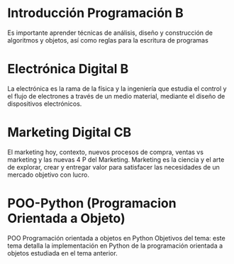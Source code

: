 # Introducción Programación B
Es importante aprender técnicas de análisis, diseño y
construcción de algoritmos y objetos, así como reglas para la escritura de
programas

# Electrónica Digital B
La electrónica es la rama de la física y la ingeniería que estudia el control y el flujo de electrones a través de un medio material, 
mediante el diseño de dispositivos electrónicos.

# Marketing Digital CB
El marketing hoy, contexto, nuevos procesos de compra, ventas vs marketing y las nuevas 4 P del Marketing.
Marketing es la ciencia y el arte de explorar, crear y entregar valor para satisfacer las necesidades de un mercado objetivo con lucro. 

# POO-Python (Programacion Orientada a Objeto)
POO
Programación orientada a objetos
en Python
Objetivos del tema: este tema detalla la implementación en Python de la
programación orientada a objetos estudiada en el tema anterior.
